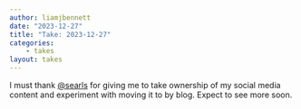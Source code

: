 ```yaml
---
author: liamjbennett
date: "2023-12-27"
title: "Take: 2023-12-27"
categories:
    - takes
layout: takes
---
```


I must thank <a href="https://mastodon.social/@searls">@searls</a> for giving me to take ownership of my social media content and experiment with moving it to by blog. Expect to see more soon.